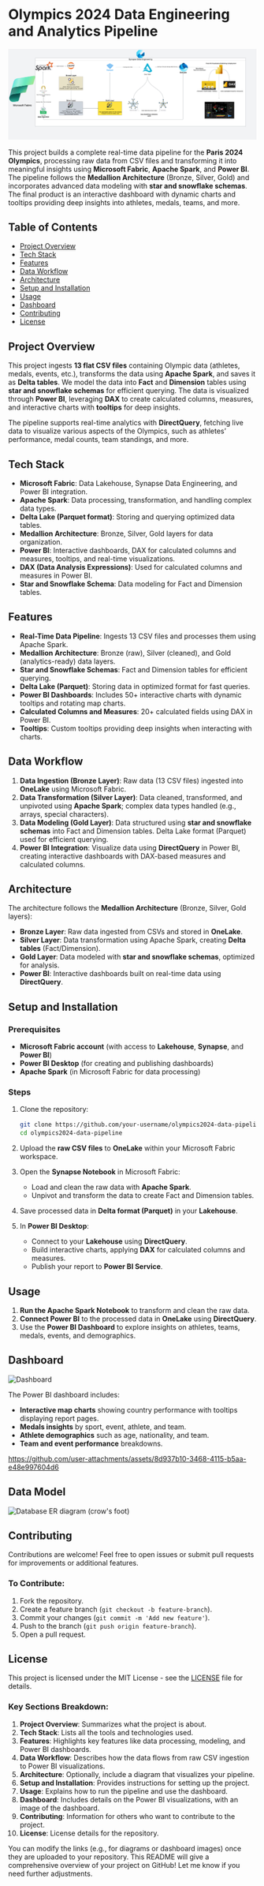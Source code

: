 # Olympics 2024 Data Engineering and Analytics Pipeline

![Architecture Diagram](https://github.com/Aakaaaassh/Paris-Olympics-2024-Microsoft-Fabric-Data-Pipeline/blob/main/Olympics%202024%20Data%20Pipeline%20Architecture.png) 

This project builds a complete real-time data pipeline for the **Paris 2024 Olympics**, processing raw data from CSV files and transforming it into meaningful insights using **Microsoft Fabric**, **Apache Spark**, and **Power BI**. The pipeline follows the **Medallion Architecture** (Bronze, Silver, Gold) and incorporates advanced data modeling with **star and snowflake schemas**. The final product is an interactive dashboard with dynamic charts and tooltips providing deep insights into athletes, medals, teams, and more.

## Table of Contents
- [Project Overview](#project-overview)
- [Tech Stack](#tech-stack)
- [Features](#features)
- [Data Workflow](#data-workflow)
- [Architecture](#architecture)
- [Setup and Installation](#setup-and-installation)
- [Usage](#usage)
- [Dashboard](#dashboard)
- [Contributing](#contributing)
- [License](#license)

## Project Overview

This project ingests **13 flat CSV files** containing Olympic data (athletes, medals, events, etc.), transforms the data using **Apache Spark**, and saves it as **Delta tables**. We model the data into **Fact** and **Dimension** tables using **star and snowflake schemas** for efficient querying. The data is visualized through **Power BI**, leveraging **DAX** to create calculated columns, measures, and interactive charts with **tooltips** for deep insights.

The pipeline supports real-time analytics with **DirectQuery**, fetching live data to visualize various aspects of the Olympics, such as athletes’ performance, medal counts, team standings, and more.

## Tech Stack

- **Microsoft Fabric**: Data Lakehouse, Synapse Data Engineering, and Power BI integration.
- **Apache Spark**: Data processing, transformation, and handling complex data types.
- **Delta Lake (Parquet format)**: Storing and querying optimized data tables.
- **Medallion Architecture**: Bronze, Silver, Gold layers for data organization.
- **Power BI**: Interactive dashboards, DAX for calculated columns and measures, tooltips, and real-time visualizations.
- **DAX (Data Analysis Expressions)**: Used for calculated columns and measures in Power BI.
- **Star and Snowflake Schema**: Data modeling for Fact and Dimension tables.

## Features

- **Real-Time Data Pipeline**: Ingests 13 CSV files and processes them using Apache Spark.
- **Medallion Architecture**: Bronze (raw), Silver (cleaned), and Gold (analytics-ready) data layers.
- **Star and Snowflake Schemas**: Fact and Dimension tables for efficient querying.
- **Delta Lake (Parquet)**: Storing data in optimized format for fast queries.
- **Power BI Dashboards**: Includes 50+ interactive charts with dynamic tooltips and rotating map charts.
- **Calculated Columns and Measures**: 20+ calculated fields using DAX in Power BI.
- **Tooltips**: Custom tooltips providing deep insights when interacting with charts.
  
## Data Workflow

1. **Data Ingestion (Bronze Layer)**: Raw data (13 CSV files) ingested into **OneLake** using Microsoft Fabric.
2. **Data Transformation (Silver Layer)**: Data cleaned, transformed, and unpivoted using **Apache Spark**; complex data types handled (e.g., arrays, special characters).
3. **Data Modeling (Gold Layer)**: Data structured using **star and snowflake schemas** into Fact and Dimension tables. Delta Lake format (Parquet) used for efficient querying.
4. **Power BI Integration**: Visualize data using **DirectQuery** in Power BI, creating interactive dashboards with DAX-based measures and calculated columns.

## Architecture

The architecture follows the **Medallion Architecture** (Bronze, Silver, Gold layers):

- **Bronze Layer**: Raw data ingested from CSVs and stored in **OneLake**.
- **Silver Layer**: Data transformation using Apache Spark, creating **Delta tables** (Fact/Dimension).
- **Gold Layer**: Data modeled with **star and snowflake schemas**, optimized for analysis.
- **Power BI**: Interactive dashboards built on real-time data using **DirectQuery**.



## Setup and Installation

### Prerequisites

- **Microsoft Fabric account** (with access to **Lakehouse**, **Synapse**, and **Power BI**)
- **Power BI Desktop** (for creating and publishing dashboards)
- **Apache Spark** (in Microsoft Fabric for data processing)

### Steps

1. Clone the repository:
   ```bash
   git clone https://github.com/your-username/olympics2024-data-pipeline.git
   cd olympics2024-data-pipeline
   ```

2. Upload the **raw CSV files** to **OneLake** within your Microsoft Fabric workspace.
   
3. Open the **Synapse Notebook** in Microsoft Fabric:
   - Load and clean the raw data with **Apache Spark**.
   - Unpivot and transform the data to create Fact and Dimension tables.
   
4. Save processed data in **Delta format (Parquet)** in your **Lakehouse**.

5. In **Power BI Desktop**:
   - Connect to your **Lakehouse** using **DirectQuery**.
   - Build interactive charts, applying **DAX** for calculated columns and measures.
   - Publish your report to **Power BI Service**.

## Usage

1. **Run the Apache Spark Notebook** to transform and clean the raw data.
2. **Connect Power BI** to the processed data in **OneLake** using **DirectQuery**.
3. Use the **Power BI Dashboard** to explore insights on athletes, teams, medals, events, and demographics.
   
## Dashboard

![Dashboard](https://github.com/user-attachments/assets/081504f4-7476-4983-bcd6-f87533f190bb)

The Power BI dashboard includes:
- **Interactive map charts** showing country performance with tooltips displaying report pages.
- **Medals insights** by sport, event, athlete, and team.
- **Athlete demographics** such as age, nationality, and team.
- **Team and event performance** breakdowns.







https://github.com/user-attachments/assets/8d937b10-3468-4115-b5aa-e48e997604d6



## Data Model

![Database ER diagram (crow's foot)](https://github.com/user-attachments/assets/9eed5bb8-17cb-43dc-b38a-8f0d73b76b2c)


## Contributing

Contributions are welcome! Feel free to open issues or submit pull requests for improvements or additional features.

### To Contribute:

1. Fork the repository.
2. Create a feature branch (`git checkout -b feature-branch`).
3. Commit your changes (`git commit -m 'Add new feature'`).
4. Push to the branch (`git push origin feature-branch`).
5. Open a pull request.

## License

This project is licensed under the MIT License - see the [LICENSE](LICENSE) file for details.

### Key Sections Breakdown:
1. **Project Overview**: Summarizes what the project is about.
2. **Tech Stack**: Lists all the tools and technologies used.
3. **Features**: Highlights key features like data processing, modeling, and Power BI dashboards.
4. **Data Workflow**: Describes how the data flows from raw CSV ingestion to Power BI visualizations.
5. **Architecture**: Optionally, include a diagram that visualizes your pipeline.
6. **Setup and Installation**: Provides instructions for setting up the project.
7. **Usage**: Explains how to run the pipeline and use the dashboard.
8. **Dashboard**: Includes details on the Power BI visualizations, with an image of the dashboard.
9. **Contributing**: Information for others who want to contribute to the project.
10. **License**: License details for the repository.

You can modify the links (e.g., for diagrams or dashboard images) once they are uploaded to your repository. This README will give a comprehensive overview of your project on GitHub! Let me know if you need further adjustments.
